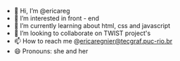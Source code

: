 - 👋 Hi, I’m @ericareg
- 👀 I’m interested in front - end
- 🌱 I’m currently learning about html, css and javascript
- 💞️ I’m looking to collaborate on TWIST project's
- 📫 How to reach me @ericaregnier@tecgraf.puc-rio.br
- 😄 Pronouns: she and her
  

<!---
ericareg/ericareg is a ✨ special ✨ repository because its `README.md` (this file) appears on your GitHub profile.
You can click the Preview link to take a look at your changes.
--->
